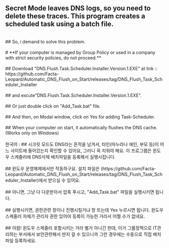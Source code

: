## Secret Mode leaves DNS logs, so you need to delete these traces. This program creates a scheduled task using a batch file.
<br>
## So, i demand to solve this problem.
<br>
<br>
# **If your computer is managed by Group Policy or used in a company with strict security policies, do not proceed.**
<br>
<br>
## Download "DNS.Flush.Task.Scheduler.Installer.Version.1.EXE" at link :: https://github.com/Facta-Leopard/Automatic_DNS_Flush_on_Start/releases/tag/DNS_Flush_Task_Scheduler_Installer
<br>
<br>
## and excute"DNS.Flush.Task.Scheduler.Installer.Version.1.EXE".
<br>
<br>
## Or just double click on "Add_Task.bat" file.
<br>
<br>
## And then, on Modal window, click on Yes for adding Task-Scheduler.
<br>
<br>
## When your computer on start, it automatically flushes the DNS cache. (Works only on Windows)
<br>
<br>
한국어 :
## 시크릿 모드도 DNS라는 흔적을 남겨서, 타인(마누라나 애인, 부모 등)이 어느 사이트에 들어갔는지 확인할 수 있어요, 그러니 꼭 지워야 해요. 이 프로그램은 윈도우 스케줄러에 DNS삭제 배치파일을 등록해서 실행시킵니다.
<br>
<br>
## 윈도우 운영체제에서만 작동하구요. 설치 파일은 (https://github.com/Facta-Leopard/Automatic_DNS_Flush_on_Start/releases/tag/DNS_Flush_Task_Scheduler_Installer)에서 받으실 수 있어요.
<br>
<br>
## 아니면, 그냥 다 다운받아서 압축 푸시고, "Add_Task.bat" 파일을 실행시키면 됩니다.
<br>
<br>
## 실행시키면, 권한관련 창이나 진행시킬거냐 창 뜨는데 Yes 누르시면 됩니다. 윈도우 스케줄러 자체가 관리자 권한 있어야 등록이 가능한 거라서 어쩔 수가 없네요.
<br>
<br>
## 아참! 윈도우 스케줄러 포함시키는 거라 별거 아니긴 한데, 이거 그룹정책으로 IT관리하는 부서에서 보안관련해서 딴지 걸 수 있으니까 그런 경우에는 수동으로 직접 배치파일 등록하세요.
